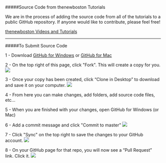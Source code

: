 #####Source Code from thenewboston Tutorials

We are in the process of adding the source code from all of the tutorials to a public GitHub repository. If anyone would like to contribute, please feel free!

[thenewboston Videos and Tutorials](https://www.thenewboston.com/videos.php)

***

#####To Submit Source Code

1 - Download [GitHub for Windows](https://windows.github.com/) or [GitHub for Mac](https://mac.github.com/)

2 - On the top right of this page, click "Fork". This will create a copy for you.
![](http://i.imgur.com/UTwzOgC.png)

3 - Once your copy has been created, click “Clone in Desktop” to download and save it on your computer. 
![](http://i.imgur.com/uNy5iHg.png)

4 - From here you can make changes, add folders, add source code files, etc... 

5 - When you are finished with your changes, open GitHub for Windows (or Mac)

6 - Add a commit message and click "Commit to master"
![](http://i.imgur.com/jHcjXvF.png)

7 - Click "Sync" on the top right to save the changes to your GitHub account.
![](http://i.imgur.com/hk9mIZS.png)

8 - On your GitHub page for that repo, you will now see a “Pull Request” link. Click it. 
![](http://i.imgur.com/pogptvB.png)

